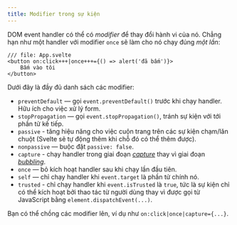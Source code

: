 ```yaml
---
title: Modifier trong sự kiện
---
```


DOM event handler có thể có _modifier_ để thay đổi hành vi của nó. Chẳng hạn như một handler với modifier `once` sẽ làm cho nó chạy đúng _một lần_:

```svelte
/// file: App.svelte
<button on:click+++|once+++={() => alert('đã bấm')}>
	Bấm vào tôi
</button>
```

Dưới đây là đầy đủ danh sách các modifier:

- `preventDefault` — gọi `event.preventDefault()` trước khi chạy handler. Hữu ích cho việc xử lý form.
- `stopPropagation` — gọi `event.stopPropagation()`, tránh sự kiện với tới phần tử kế tiếp.
- `passive` - tăng hiệu năng cho việc cuộn trang trên các sự kiện chạm/lăn chuột (Svelte sẽ tự động thêm khi chỗ đó có thể thêm được).
- `nonpassive` — buộc đặt `passive: false`.
- `capture` - chạy handler trong giai đoạn [_capture_](https://developer.mozilla.org/en-US/docs/Learn/JavaScript/Building_blocks/Events#event_capture) thay vì giai đoạn [_bubbling_](https://developer.mozilla.org/en-US/docs/Learn/JavaScript/Building_blocks/Events#event_bubbling).
- `once` — bỏ kích hoạt handler sau khi chạy lần đầu tiên.
- `self` — chỉ chạy handler khi `event.target` là phần tử chính nó.
- `trusted` - chỉ chạy handler khi `event.isTrusted` là `true`, tức là sự kiện chỉ có thể kích hoạt bởi thao tác từ người dùng thay vì được gọi từ JavaScript bằng `element.dispatchEvent(...)`.

Bạn có thể chồng các modifier lên, ví dụ như `on:click|once|capture={...}`.
